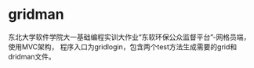 # gridman
东北大学软件学院大一基础编程实训大作业“东软环保公众监督平台”-网格员端，使用MVC架构，
程序入口为gridlogin，包含两个test方法生成需要的grid和dridman文件。
